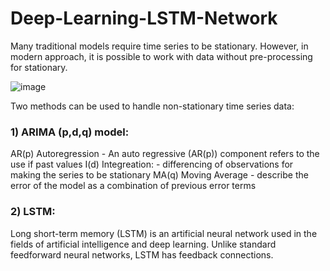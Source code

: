 # Deep-Learning-LSTM-Network

Many traditional models require time series to be stationary. However, in modern approach, it is possible to work with data without pre-processing for stationary.

![image](https://user-images.githubusercontent.com/115760798/195967189-9c05100f-f80f-46eb-9479-82014b04c76b.png)

Two methods can be used to handle non-stationary time series data:

### 1) ARIMA (p,d,q) model:

AR(p) Autoregression - An auto regressive (AR(p)) component refers to the use if past values
I(d) Integreation: - differencing of observations for making the series to be stationary
MA(q) Moving Average - describe the error of the model as a combination of previous error terms


### 2) LSTM:

Long short-term memory (LSTM) is an artificial neural network used in the fields of artificial intelligence and deep learning. Unlike standard feedforward neural networks, LSTM has feedback connections.
